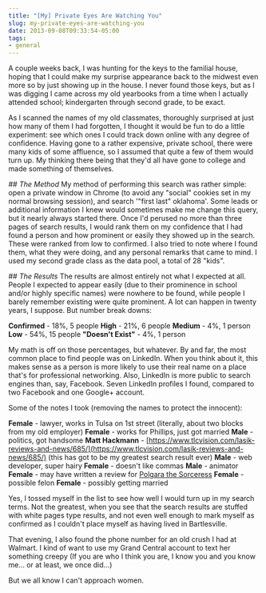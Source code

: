 ```yaml
---
title: "[My] Private Eyes Are Watching You"
slug: my-private-eyes-are-watching-you
date: 2013-09-08T09:33:54-05:00
tags:
- general
---
```

A couple weeks back, I was hunting for the keys to the familial house, hoping that I could make my surprise appearance back to the midwest even more so by just showing up in the house. I never found those keys, but as I was digging I came across my old yearbooks from a time when I actually attended school; kindergarten through second grade, to be exact.

As I scanned the names of my old classmates, thoroughly surprised at just how many of them I had forgotten, I thought it would be fun to do a little experiment: see which ones I could track down online with any degree of confidence. Having gone to a rather expensive, private school, there were many kids of some affluence, so I assumed that quite a few of them would turn up. My thinking there being that they'd all have gone to college and made something of themselves.

_## The Method_
My method of performing this search was rather simple: open a private window in Chrome (to avoid any "social" cookies set in my normal browsing session), and search '"first last" oklahoma'. Some leads or additional information I knew would sometimes make me change this query, but it nearly always started there. Once I'd perused no more than three pages of search results, I would rank them on my confidence that I had found a person and how prominent or easily they showed up in the search. These were ranked from low to confirmed. I also tried to note where I found them, what they were doing, and any personal remarks that came to mind. I used my second grade class as the data pool, a total of 28 "kids".

_## The Results_
The results are almost entirely not what I expected at all. People I expected to appear easily (due to their prominence in school and/or highly specific names) were nowhere to be found, while people I barely remember existing were quite prominent. A lot can happen in twenty years, I suppose. But number break downs:

**Confirmed** - 18%, 5 people
**High** - 21%, 6 people
**Medium** - 4%, 1 person
**Low** - 54%, 15 people
**"Doesn't Exist"** - 4%, 1 person

My math is off on those percentages, but whatever. By and far, the most common place to find people was on LinkedIn. When you think about it, this makes sense as a person is more likely to use their real name on a place that's for professional networking. Also, LinkedIn is more public to search engines than, say, Facebook. Seven LinkedIn profiles I found, compared to two Facebook and one Google+ account.

Some of the notes I took (removing the names to protect the innocent):

**Female** - lawyer, works in Tulsa on 1st street (literally, about two blocks from my old employer)
**Female** - works for Phillips, just got married
**Male** - politics, got handsome
**Matt Hackmann** - [https://www.tlcvision.com/lasik-reviews-and-news/685/](https://www.tlcvision.com/lasik-reviews-and-news/685/) (this has got to be my greatest search result ever)
**Male** - web developer, super hairy
**Female** - doesn't like commas
**Male** - animator
**Female** - may have written a review for [Polgara the Sorceress](http://www.amazon.com/Polgara-Sorceress-Malloreon-David-Eddings/dp/0345422554/ref=sr_1_1?ie=UTF8&amp;amp;amp;qid=1378696304&amp;amp;amp;sr=8-1&amp;amp;amp;keywords=polgara+the+sorceress)
**Female** - possible felon
**Female** - possibly getting married

Yes, I tossed myself in the list to see how well I would turn up in my search terms. Not the greatest, when you see that the search results are stuffed with white pages type results, and not even well enough to mark myself as confirmed as I couldn't place myself as having lived in Bartlesville.

That evening, I also found the phone number for an old crush I had at Walmart. I kind of want to use my Grand Central account to text her something creepy (If you are who I think you are, I know you and you know me... or at least, we once did...)

But we all know I can't approach women.
